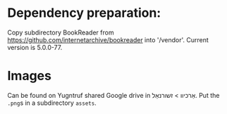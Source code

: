 # Dependency preparation: 
Copy subdirectory BookReader from https://github.com/internetarchive/bookreader into '/vendor'.
Current version is 5.0.0-77. 

# Images
Can be found on Yugntruf shared Google drive in אַרכיװ > זשורנאַל. Put the `.png`s in a subdirectory `assets`.